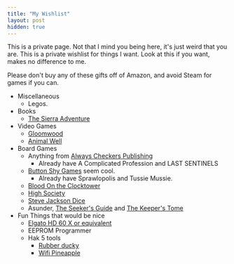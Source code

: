 ```yaml
---
title: "My Wishlist"
layout: post
hidden: true
---
```

This is a private page. Not that I mind you being here, it's just weird that you are. This is a private wishlist for things I want. Look at this if you want, makes no difference to me.

Please don't buy any of these gifts off of Amazon, and avoid Steam for games if you can.

- Miscellaneous
	- Legos.
- Books
	- [The Sierra Adventure](https://shawnmills.co/sierra-adventure/)
- Video Games
	- [Gloomwood](https://store.steampowered.com/app/1150760/)
	- [Animal Well](https://store.steampowered.com/app/813230/)
- Board Games
	- Anything from [Always Checkers Publishing](https://alwayscheckers.com/)
		- Already have A Complicated Profession and LAST SENTINELS
	- [Button Shy Games](https://buttonshygames.com/) seem cool.
		- Already have Sprawlopolis and Tussie Mussie.
	- [Blood On the Clocktower](https://bloodontheclocktower.com/products/blood-on-the-clocktower-the-game)
	- [High Society](https://ospreypublishing.com/us/high-society-9781472827777/)
	- [Steve Jackson Dice](http://www.sjgames.com/dice/)
	- Asunder, [The Seeker's Guide](https://giftedrebels.com/products/the-seekers-guide-hardcover?variant=41151010734246) and [The Keeper's Tome](https://giftedrebels.com/products/the-keepers-tome-hardcover)
- Fun Things that would be nice
	- [Elgato HD 60 X or equivalent](https://www.elgato.com/us/en/p/game-capture-hd60-x)
	- EEPROM Programmer
	- Hak 5 tools
		- [Rubber ducky](https://hak5.org/products/usb-rubber-ducky)
		- [Wifi Pineapple](https://hak5.org/products/wifi-pineapple)